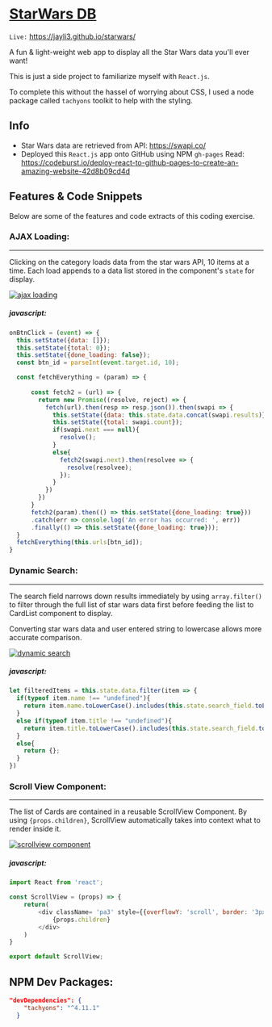 # [StarWars DB](https://jayli3.github.io/starwars/ "starwars")
`Live:` https://jayli3.github.io/starwars/

A fun & light-weight web app to display all the Star Wars data you'll ever want!

This is just a side project to familiarize myself with `React.js`. 

To complete this without the hassel of worrying about CSS, I used a node package called `tachyons` toolkit to help with the styling.

## Info
- Star Wars data are retrieved from API: https://swapi.co/
- Deployed this `React.js` app onto GitHub using NPM `gh-pages`
	Read: https://codeburst.io/deploy-react-to-github-pages-to-create-an-amazing-website-42d8b09cd4d

## Features & Code Snippets
Below are some of the features and code extracts of this coding exercise.



### AJAX Loading:
----
Clicking on the category loads data from the star wars API, 10 items at a time. Each load appends to a data list stored in the component&apos;s `state` for display.

[![ajax loading](https://github.com/jayli3/starwars/blob/master/README_resources/gif01.gif?raw=true "ajax loading")](https://github.com/jayli3/starwars/blob/master/README_resources/gif01.gif?raw=true "ajax loading")

##### javascript:
```javascript
onBtnClick = (event) => {
  this.setState({data: []});
  this.setState({total: 0});
  this.setState({done_loading: false});
  const btn_id = parseInt(event.target.id, 10);

  const fetchEverything = (param) => {
    
      const fetch2 = (url) => {
        return new Promise((resolve, reject) => {
          fetch(url).then(resp => resp.json()).then(swapi => {
            this.setState({data: this.state.data.concat(swapi.results)});
            this.setState({total: swapi.count});
            if(swapi.next === null){
              resolve();
            }
            else{
              fetch2(swapi.next).then(resolvee => {
                resolve(resolvee);
              });
            }
          })
        })
      }
      fetch2(param).then(() => this.setState({done_loading: true}))
      .catch(err => console.log('An error has occurred: ', err))
      .finally(() => this.setState({done_loading: true}));
  }
  fetchEverything(this.urls[btn_id]);
}
```


### Dynamic Search:
----
The search field narrows down results immediately by using `array.filter()` to filter through the full list of star wars data first before feeding the list to CardList component to display.

Converting star wars data and user entered string to lowercase allows more accurate comparison.

[![dynamic search](https://github.com/jayli3/starwars/blob/master/README_resources/gif03.gif?raw=true "dynamic search")](https://github.com/jayli3/starwars/blob/master/README_resources/gif03.gif?raw=true "dynamic search")

##### javascript:
```javascript
let filteredItems = this.state.data.filter(item => {
  if(typeof item.name !== "undefined"){
    return item.name.toLowerCase().includes(this.state.search_field.toLowerCase());
  }
  else if(typeof item.title !== "undefined"){
    return item.title.toLowerCase().includes(this.state.search_field.toLowerCase());
  }
  else{
    return {};
  }
})
```


### Scroll View Component:
----
The list of Cards are contained in a reusable ScrollView Component. 
By using `{props.children}`, ScrollView automatically takes into context what to render inside it.

[![scrollview component](https://github.com/jayli3/starwars/blob/master/README_resources/gif02.gif?raw=true "scrollview component")](https://github.com/jayli3/starwars/blob/master/README_resources/gif02.gif?raw=true "scrollview component")

##### javascript:
```javascript
import React from 'react';

const ScrollView = (props) => {
	return(
		<div className= 'pa3' style={{overflowY: 'scroll', border: '3px solid black', height: '800px'}}>
			{props.children}
		</div>
	)
}

export default ScrollView;
```

## NPM Dev Packages:
```json
"devDependencies": {
    "tachyons": "^4.11.1"
  }
```